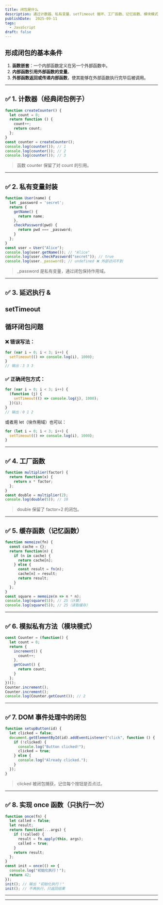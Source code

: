 ```yaml
---
title: 闭包是什么
description: 通过计数器、私有变量、setTimeout 循环、工厂函数、记忆函数、模块模式、DOM 事件与 once 等示例，系统理解闭包的能力与常见用法。
publishDate:  2025-09-11
tags:
  - JavaScript
draft: false
---
```


## 形成闭包的基本条件



1. **函数嵌套**：一个内部函数定义在另一个外部函数中。
2. **内部函数引用外部函数的变量**。
3. **外部函数返回或传递内部函数**，使其能够在外部函数执行完毕后被调用。

---

## **✅ 1. 计数器（经典闭包例子）**

```JavaScript
function createCounter() {
  let count = 0;
  return function () {
    count++;
    return count;
  };
}
const counter = createCounter();
console.log(counter()); // 1
console.log(counter()); // 2
console.log(counter()); // 3
```

> 函数 counter 保留了对 count 的引用。

---

## **✅ 2. 私有变量封装**

```JavaScript
function User(name) {
  let _password = 'secret';
  return {
    getName() {
      return name;
    },
    checkPassword(pwd) {
      return pwd === _password;
    }
  };
}
const user = User("Alice");
console.log(user.getName()); // "Alice"
console.log(user.checkPassword("secret")); // true
console.log(user._password); // undefined ❌ 外部访问不到
```

> _password 是私有变量，通过闭包保持作用域。

---

## **✅ 3. 延迟执行 &**
## **setTimeout**
## **循环闭包问题**
### **❌ 错误写法：**

```JavaScript
for (var i = 0; i < 3; i++) {
  setTimeout(() => console.log(i), 1000);
}
// 输出：3 3 3
```

### **✅ 正确闭包方式：**

```JavaScript
for (var i = 0; i < 3; i++) {
  (function (j) {
    setTimeout(() => console.log(j), 1000);
  })(i);
}
// 输出：0 1 2
```

或者用 let（块作用域）也可以：

```JavaScript
for (let i = 0; i < 3; i++) {
  setTimeout(() => console.log(i), 1000);
}
```

---

## **✅ 4. 工厂函数**

```JavaScript
function multiplier(factor) {
  return function(x) {
    return x * factor;
  };
}
const double = multiplier(2);
console.log(double(5)); // 10
```

> double 保留了 factor=2 的闭包。

---

## **✅ 5. 缓存函数（记忆函数）**

```JavaScript
function memoize(fn) {
  const cache = {};
  return function(n) {
    if (n in cache) {
      return cache[n];
    } else {
      const result = fn(n);
      cache[n] = result;
      return result;
    }
  };
}
const square = memoize(n => n * n);
console.log(square(5)); // 25（计算）
console.log(square(5)); // 25（读取缓存）
```

---

## **✅ 6. 模拟私有方法（模块模式）**

```JavaScript
const Counter = (function() {
  let count = 0;
  return {
    increment() {
      count++;
    },
    getCount() {
      return count;
    }
  };
})();
Counter.increment();
Counter.increment();
console.log(Counter.getCount()); // 2
```

---

## **✅ 7. DOM 事件处理中的闭包**

```JavaScript
function setupButton(id) {
  let clicked = false;
  document.getElementById(id).addEventListener("click", function () {
    if (!clicked) {
      console.log("Button clicked!");
      clicked = true;
    } else {
      console.log("Already clicked.");
    }
  });
}
```

> clicked 被闭包捕获，记住每个按钮是否点过。

---

## **✅ 8. 实现 once 函数（只执行一次）**

```JavaScript
function once(fn) {
  let called = false;
  let result;
  return function(...args) {
    if (!called) {
      result = fn.apply(this, args);
      called = true;
    }
    return result;
  };
}
const init = once(() => {
  console.log("初始化执行！");
  return 42;
});
init(); // 输出 "初始化执行！"
init(); // 不再执行，只返回结果
```

---

---
